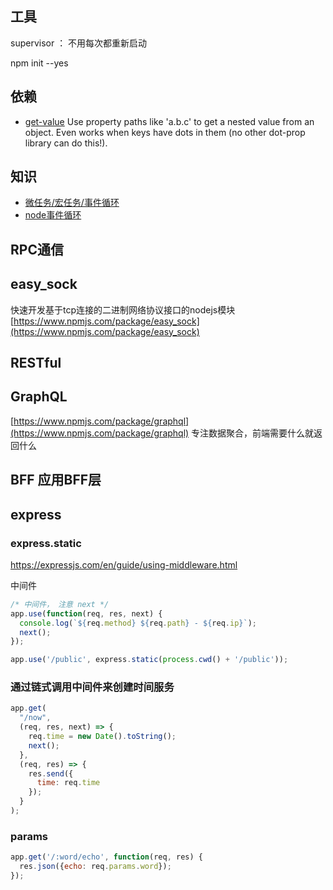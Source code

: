 ## 工具

supervisor ： 不用每次都重新启动


npm init --yes


## 依赖

* [get-value](https://www.npmjs.com/package/get-value)  Use property paths like 'a.b.c' to get a nested value from an object. Even works when keys have dots in them (no other dot-prop library can do this!).




## 知识

* [微任务/宏任务/事件循环](https://jakearchibald.com/2015/tasks-microtasks-queues-and-schedules/?utm_source=html5weekly)
* [node事件循环](https://www.taopoppy.cn/node/one_eventLoop.html)

## RPC通信


## easy_sock

快速开发基于tcp连接的二进制网络协议接口的nodejs模块 
[https://www.npmjs.com/package/easy_sock](https://www.npmjs.com/package/easy_sock)


## RESTful

## GraphQL

[https://www.npmjs.com/package/graphql](https://www.npmjs.com/package/graphql)
专注数据聚合，前端需要什么就返回什么

## BFF 应用BFF层


## express

### express.static

https://expressjs.com/en/guide/using-middleware.html

中间件

```js
/* 中间件， 注意 next */
app.use(function(req, res, next) {
  console.log(`${req.method} ${req.path} - ${req.ip}`);
  next();
});

app.use('/public', express.static(process.cwd() + '/public'));


```

### 通过链式调用中间件来创建时间服务

```js
app.get(
  "/now",
  (req, res, next) => {
    req.time = new Date().toString();
    next();
  },
  (req, res) => {
    res.send({
      time: req.time
    });
  }
);
```

### params

```js
app.get('/:word/echo', function(req, res) {
  res.json({echo: req.params.word});
});
```
